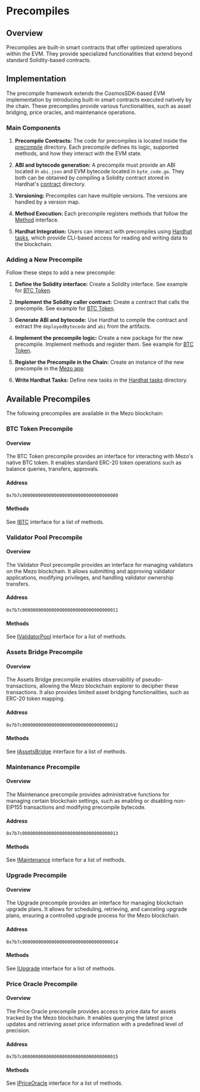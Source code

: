 # Precompiles

## Overview

Precompiles are built-in smart contracts that offer optimized operations within
the EVM. They provide specialized functionalities that extend beyond standard
Solidity-based contracts.

## Implementation

The precompile framework extends the CosmosSDK-based EVM implementation by
introducing built-in smart contracts executed natively by the chain. These
precompiles provide various functionalities, such as asset bridging, price
oracles, and maintenance operations.

### Main Components

1. **Precompile Contracts:** The code for precompiles is located inside the
   [precompile](https://github.com/mezo-org/mezod/tree/main/precompile) directory.
   Each precompile defines its logic, supported methods, and how they
   interact with the EVM state.

2. **ABI and bytecode generation:** A precompile must provide an ABI located in
   `abi.json` and EVM bytecode located in `byte_code.go`. They both can be
   obtained by compiling a Solidity contract stored in Hardhat's
   [contract](https://github.com/mezo-org/mezod/tree/precompiles-doc/precompile/hardhat/contracts)
   directory.

3. **Versioning:** Precompiles can have multiple versions. The versions are
   handled by a version map.

4. **Method Execution:** Each precompile registers methods that follow the
   [Method](https://github.com/mezo-org/mezod/blob/9d0d45abd839ce4d9e003536724cd8d38b0031f7/precompile/method.go#L30)
   interface.

5. **Hardhat Integration:** Users can interact with precompiles using
   [Hardhat tasks](https://github.com/mezo-org/mezod/tree/main/precompile/hardhat/tasks),
   which provide CLI-based access for reading and writing data to the blockchain.

### Adding a New Precompile

Follow these steps to add a new precompile:

1. **Define the Solidity interface:** Create a Solidity interface. See example
   for [BTC Token](https://github.com/mezo-org/mezod/tree/main/precompile/btctoken).

2. **Implement the Solidity caller contract:** Create a contract that calls the
   precompile. See example for
   [BTC Token](https://github.com/mezo-org/mezod/blob/main/precompile/hardhat/contracts/BTCCaller.sol).

3. **Generate ABI and bytecode:** Use Hardhat to compile the contract and
   extract the `deployedBytecode` and `abi` from the artifacts.

4. **Implement the precompile logic:** Create a new package for the new
   precompile. Implement methods and register them. See example for
   [BTC Token](https://github.com/mezo-org/mezod/tree/main/precompile/btctoken).

5. **Register the Precompile in the Chain:** Create an instance of the new precompile
   in the [Mezo app](https://github.com/mezo-org/mezod/blob/9d0d45abd839ce4d9e003536724cd8d38b0031f7/app/app.go#L898)

6. **Write Hardhat Tasks:** Define new tasks in the
   [Hardhat tasks](https://github.com/mezo-org/mezod/tree/main/precompile/hardhat/tasks) directory.

## Available Precompiles

The following precompiles are available in the Mezo blockchain:

### BTC Token Precompile

#### Overview

The BTC Token precompile provides an interface for interacting with Mezo's
native BTC token. It enables standard ERC-20 token operations such as balance
queries, transfers, approvals.

#### Address

```
0x7b7c000000000000000000000000000000000000
```

#### Methods

See [IBTC](https://github.com/mezo-org/mezod/blob/main/precompile/btctoken/IBTC.sol)
interface for a list of methods.

### Validator Pool Precompile

#### Overview

The Validator Pool precompile provides an interface for managing validators on
the Mezo blockchain. It allows submitting and approving validator applications,
modifying privileges, and handling validator ownership transfers.

#### Address

```
0x7b7c000000000000000000000000000000000011
```

#### Methods

See [IValidatorPool](https://github.com/mezo-org/mezod/blob/main/precompile/validatorpool/IValidatorPool.sol)
interface for a list of methods.

### Assets Bridge Precompile

#### Overview

The Assets Bridge precompile enables observability of pseudo-transactions,
allowing the Mezo blockchain explorer to decipher these transactions. It also
provides limited asset bridging functionalities, such as ERC-20 token mapping.

#### Address

```
0x7b7c000000000000000000000000000000000012
```

#### Methods

See [IAssetsBridge](https://github.com/mezo-org/mezod/blob/main/precompile/assetsbridge/IAssetsBridge.sol)
interface for a list of methods.

### Maintenance Precompile

#### Overview

The Maintenance precompile provides administrative functions for managing
certain blockchain settings, such as enabling or disabling non-EIP155
transactions and modifying precompile bytecode.

#### Address

```
0x7b7c000000000000000000000000000000000013
```

#### Methods

See [IMaintenance](https://github.com/mezo-org/mezod/blob/main/precompile/maintenance/IMaintenance.sol)
interface for a list of methods.

### Upgrade Precompile

#### Overview

The Upgrade precompile provides an interface for managing blockchain upgrade plans.
It allows for scheduling, retrieving, and canceling upgrade plans, ensuring
a controlled upgrade process for the Mezo blockchain.

#### Address

```
0x7b7c000000000000000000000000000000000014
```

#### Methods

See [IUpgrade](https://github.com/mezo-org/mezod/blob/main/precompile/upgrade/IUpgrade.sol)
interface for a list of methods.

### Price Oracle Precompile

#### Overview

The Price Oracle precompile provides access to price data for assets tracked
by the Mezo blockchain. It enables querying the latest price updates and
retrieving asset price information with a predefined level of precision.

#### Address

```
0x7b7c000000000000000000000000000000000015
```

#### Methods

See [IPriceOracle](https://github.com/mezo-org/mezod/blob/main/precompile/priceoracle/IPriceOracle.sol)
interface for a list of methods.
